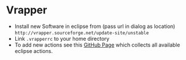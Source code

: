 # Vrapper

- Install new Software in eclipse from (pass url in dialog as location) `http://vrapper.sourceforge.net/update-site/unstable`
- Link `.vrapperrc` to your home directory
- To add new actions see this [GitHub Page](https://github.com/pellaton/eclipse-cheatsheet/blob/master/eclipse4.9/shortcut-export-eclipse-win-4.9-sorted.csv) which collects all available eclipse actions.
